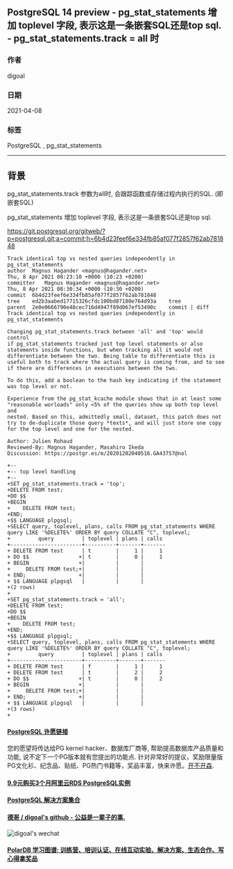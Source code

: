 ## PostgreSQL 14 preview - pg_stat_statements 增加 toplevel 字段, 表示这是一条嵌套SQL还是top sql. -  pg_stat_statements.track = all 时   
  
### 作者  
digoal  
  
### 日期  
2021-04-08   
  
### 标签  
PostgreSQL , pg_stat_statements   
  
----  
  
## 背景  
  
pg_stat_statements.track 参数为all时, 会跟踪函数或存储过程内执行的SQL. (即嵌套SQL)  
  
pg_stat_statements 增加 toplevel 字段, 表示这是一条嵌套SQL还是top sql.  
  
https://git.postgresql.org/gitweb/?p=postgresql.git;a=commit;h=6b4d23feef6e334fb85af077f2857f62ab781848  
  
```  
Track identical top vs nested queries independently in pg_stat_statements  
author	Magnus Hagander <magnus@hagander.net>	  
Thu, 8 Apr 2021 08:23:10 +0000 (10:23 +0200)  
committer	Magnus Hagander <magnus@hagander.net>	  
Thu, 8 Apr 2021 08:30:34 +0000 (10:30 +0200)  
commit	6b4d23feef6e334fb85af077f2857f62ab781848  
tree	ed2b3aabed17715326cfdc100bd87180e764d93a	tree  
parent	2e0e0666790e48cec716d4947f89d067ef53490c	commit | diff  
Track identical top vs nested queries independently in pg_stat_statements  
  
Changing pg_stat_statements.track between 'all' and 'top' would control  
if pg_stat_statements tracked just top level statements or also  
statements inside functions, but when tracking all it would not  
differentiate between the two. Being table to differentiate this is  
useful both to track where the actual query is coming from, and to see  
if there are differences in executions between the two.  
  
To do this, add a boolean to the hash key indicating if the statement  
was top level or not.  
  
Experience from the pg_stat_kcache module shows that in at least some  
"reasonable worloads" only <5% of the queries show up both top level and  
nested. Based on this, admittedly small, dataset, this patch does not  
try to de-duplicate those query *texts*, and will just store one copy  
for the top level and one for the nested.  
  
Author: Julien Rohaud  
Reviewed-By: Magnus Hagander, Masahiro Ikeda  
Discussion: https://postgr.es/m/20201202040516.GA43757@nol  
```  
  
```  
+--  
+-- top level handling  
+--  
+SET pg_stat_statements.track = 'top';  
+DELETE FROM test;  
+DO $$  
+BEGIN  
+    DELETE FROM test;  
+END;  
+$$ LANGUAGE plpgsql;  
+SELECT query, toplevel, plans, calls FROM pg_stat_statements WHERE query LIKE '%DELETE%' ORDER BY query COLLATE "C", toplevel;  
+         query         | toplevel | plans | calls   
+-----------------------+----------+-------+-------  
+ DELETE FROM test      | t        |     1 |     1  
+ DO $$                +| t        |     0 |     1  
+ BEGIN                +|          |       |   
+     DELETE FROM test;+|          |       |   
+ END;                 +|          |       |   
+ $$ LANGUAGE plpgsql   |          |       |   
+(2 rows)  
+  
+SET pg_stat_statements.track = 'all';  
+DELETE FROM test;  
+DO $$  
+BEGIN  
+    DELETE FROM test;  
+END;  
+$$ LANGUAGE plpgsql;  
+SELECT query, toplevel, plans, calls FROM pg_stat_statements WHERE query LIKE '%DELETE%' ORDER BY query COLLATE "C", toplevel;  
+         query         | toplevel | plans | calls   
+-----------------------+----------+-------+-------  
+ DELETE FROM test      | f        |     1 |     1  
+ DELETE FROM test      | t        |     2 |     2  
+ DO $$                +| t        |     0 |     2  
+ BEGIN                +|          |       |   
+     DELETE FROM test;+|          |       |   
+ END;                 +|          |       |   
+ $$ LANGUAGE plpgsql   |          |       |   
+(3 rows)  
+  
```  
    
  
#### [PostgreSQL 许愿链接](https://github.com/digoal/blog/issues/76 "269ac3d1c492e938c0191101c7238216")
您的愿望将传达给PG kernel hacker、数据库厂商等, 帮助提高数据库产品质量和功能, 说不定下一个PG版本就有您提出的功能点. 针对非常好的提议，奖励限量版PG文化衫、纪念品、贴纸、PG热门书籍等，奖品丰富，快来许愿。[开不开森](https://github.com/digoal/blog/issues/76 "269ac3d1c492e938c0191101c7238216").  
  
  
#### [9.9元购买3个月阿里云RDS PostgreSQL实例](https://www.aliyun.com/database/postgresqlactivity "57258f76c37864c6e6d23383d05714ea")
  
  
#### [PostgreSQL 解决方案集合](https://yq.aliyun.com/topic/118 "40cff096e9ed7122c512b35d8561d9c8")
  
  
#### [德哥 / digoal's github - 公益是一辈子的事.](https://github.com/digoal/blog/blob/master/README.md "22709685feb7cab07d30f30387f0a9ae")
  
  
![digoal's wechat](../pic/digoal_weixin.jpg "f7ad92eeba24523fd47a6e1a0e691b59")
  
  
#### [PolarDB 学习图谱: 训练营、培训认证、在线互动实验、解决方案、生态合作、写心得拿奖品](https://www.aliyun.com/database/openpolardb/activity "8642f60e04ed0c814bf9cb9677976bd4")
  
